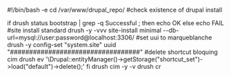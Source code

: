 #!/bin/bash -e
cd /var/www/drupal_repo/
#check existence of drupal install

if drush status bootstrap | grep -q Successful ; then
    echo OK
else
    echo FAIL
    #site install standard
    drush -y -vvv site-install minimal --db-url=mysql://user:password@localhost:3306/
    #set uui to marqueblanche
    drush -y config-set "system.site" uuid "##################################"
    #delete shortcut bloquing cim
    drush ev '\Drupal::entityManager()->getStorage("shortcut_set")->load("default")->delete();'
fi
drush cim -y -v
drush cr
